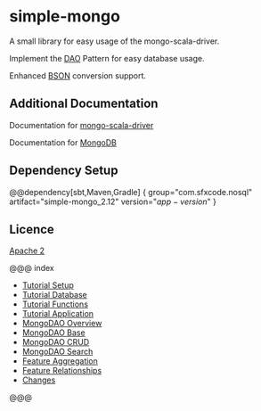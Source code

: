 # simple-mongo

A small library for easy usage of the mongo-scala-driver.

Implement the [DAO](https://en.wikipedia.org/wiki/Data_access_object) Pattern for easy database usage.

Enhanced [BSON](http://mongodb.github.io/mongo-scala-driver/2.2/bson/) conversion support.

## Additional Documentation


Documentation for [mongo-scala-driver](http://mongodb.github.io/mongo-scala-driver/2.2/)

Documentation for [MongoDB](https://docs.mongodb.com/)


## Dependency Setup

@@dependency[sbt,Maven,Gradle] {
  group="com.sfxcode.nosql"
  artifact="simple-mongo_2.12"
  version="$app-version$"
}

## Licence

[Apache 2](https://github.com/sfxcode/simple-mongo/blob/master/LICENSE)

@@@ index

 - [Tutorial Setup](tutorial/setup.md)
 - [Tutorial Database](tutorial/database.md)
 - [Tutorial Functions](tutorial/functions.md)
 - [Tutorial Application](tutorial/application.md)
 - [MongoDAO Overview](dao/mongo_dao.md)
 - [MongoDAO Base](dao/base.md)
 - [MongoDAO CRUD](dao/crud.md)
 - [MongoDAO Search](dao/search.md)
 - [Feature Aggregation](features/aggregation.md)
 - [Feature Relationships](features/relationships.md)
 - [Changes ](changes.md)

@@@
